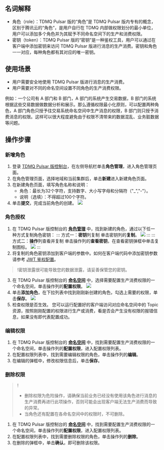 ## 名词解释

- 角色（role）：TDMQ Pulsar 版的“角色”是 TDMQ Pulsar 版内专有的概念，区别于腾讯云的“角色”，是用户自行在 TDMQ 内部做权限划分的最小单位，用户可以添加多个角色并为其赋予不同命名空间下的生产和消费权限。
- 密钥（token）：TDMQ Pulsar 版的“密钥”是一种鉴权工具，用户可以通过在客户端中添加密钥来访问 TDMQ Pulsar 版进行消息的生产消费。密钥和角色一一对应，每种角色都有其对应的唯一密钥。

## 使用场景

- 用户需要安全地使用 TDMQ Pulsar 版进行消息的生产消费。
- 用户需要对不同的命名空间设置不同角色的生产消费权限。

例如：一个公司有 A 部门和 B 部门，A 部门的系统产生交易数据，B 部门的系统根据这些交易数据做数据分析和展示。那么遵循权限最小化原则，可以配置两种角色，A 部门角色只授予往交易系统命名空间中生产消息的权限，B 部门则只授予消费消息的权限。这样可以很大程度避免由于权限不清带来的数据混乱、业务脏数据等问题。

## 操作步骤

### 新增角色

1. 登录 [TDMQ Pulsar 版控制台](https://console.cloud.tencent.com/tdmq)，在左侧导航栏单击**角色管理**，进入角色管理页面。
2. 在角色管理页面，选择地域和当前集群后，单击**新建**进入新建角色页面。
3. 在新建角色页面，填写角色名称和说明：
   - 角色：最长为32个字符，支持数字、大小写字母和分隔符（"_","-"）。
   - 说明（选填）：不得超过100个字符。
4. 单击**提交**，完成当前角色的创建。
	 ![](https://qcloudimg.tencent-cloud.cn/raw/dfb4e470ebe7a6da6b6fb0938957cda2.png)

### 角色授权

1. 在 TDMQ Pulsar 版控制台的 **[角色管理](https://console.cloud.tencent.com/tdmq/role)** 中，找到新建的角色，通过以下任一种方式复制角色密钥：
   <dx-tabs>
   ::: 方式一：<b>密钥</b>列复制
   单击密钥列的**复制**。
   ![](https://main.qcloudimg.com/raw/bbb512dd0255b2fca33706dafd4c8b9a.png)
   :::
   ::: 方式二：<b>操作</b>列查看并复制
   单击操作列的**查看密钥**，在查看密钥弹框中单击复制图标。
   ![](https://main.qcloudimg.com/raw/97acb6323c59344f7193c736786472e0.png)
   :::
   </dx-tabs>
2. 将复制的角色密钥添加到客户端的参数中。如何在客户端代码中添加密钥参数请参考 [JWT 鉴权配置](https://cloud.tencent.com/document/product/1179/47542)。
> !密钥泄露很可能导致您的数据泄露，请妥善保管您的密钥。

3. 在 TDMQ Pulsar 版控制台的 **[命名空间](https://console.cloud.tencent.com/tdmq/env)** 中，选择需要配置生产消费权限的一个命名空间，单击操作列的**配置权限**。
   ![](https://main.qcloudimg.com/raw/73c7b2b841990cab44ddd4839092c960.png)
4. 单击**添加角色**，在下拉列表中找到刚刚新创建的角色，勾选上需要的权限，单击**保存**。
   ![](https://main.qcloudimg.com/raw/7afe9cdf20fb2db9a06079b1f261493e.png)
5. 检查权限是否生效。
   您可以运行配置好的客户端访问对应命名空间中的 Topic 资源，按照刚刚配置的权限进行生产或消费，看是否会产生没有权限的报错信息，如果没有即代表配置成功。

### 编辑权限

1. 在 TDMQ Pulsar 版控制台的 **[命名空间](https://console.cloud.tencent.com/tdmq/env)** 中，找到需要配置生产消费权限的一个命名空间，单击操作列的**配置权限**，进入配置权限列表。
2. 在配置权限列表中，找到需要编辑权限的角色，单击操作列的**编辑**。
3. 在编辑的弹框中，修改权限信息后，单击**保存**。



### 删除权限

> !
>
> - 删除权限为危险操作，请确保当前业务已经没有使用该角色进行消息的生产消费再进行此项操作，否则可能会出现客户端无法生产消费而导致的异常。
> - 当角色还有配置在各命名空间中的权限时，不可删除。

1. 在 TDMQ Pulsar 版控制台的 **[命名空间](https://console.cloud.tencent.com/tdmq/env)** 中，找到需要配置生产消费权限的一个命名空间，单击操作列的**配置权限**，进入配置权限列表。
2. 在配置权限列表中，找到需要删除权限的角色，单击操作列的**删除**。
3. 在删除的弹框中，单击**确认**，即可删除该权限。
